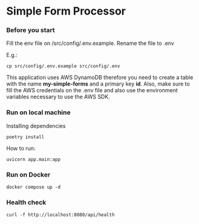 # Simple Form Processor

### Before you start

<p>
Fill the env file on /src/config/.env.example.
Rename the file to .env
</p>

E.g.:

```shell
cp src/config/.env.example src/config/.env
```

<p>
This application uses AWS DynamoDB therefore you need to create a table with the name <b>my-simple-forms</b> and a primary key <b>id</b>.
Also, make sure to fill the AWS credentials on the .env file and also use the environment variables necessary to use the AWS SDK.
</p>


### Run on local machine
<p>Installing dependencies</p>

```shell
poetry install
```

<p>How to run:</p>

```shell
uvicorn app.main:app
```

### Run on Docker

```shell
docker compose up -d
```

### Health check

```shell
curl -f http://localhost:8080/api/health
```

